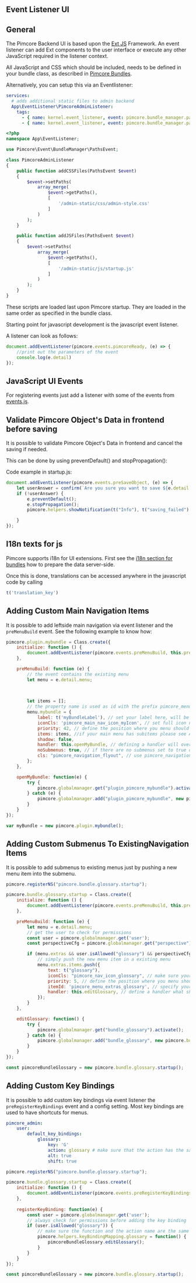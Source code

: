 ## Event Listener UI

## General

The Pimcore Backend UI is based upon the [Ext JS](https://www.sencha.com/products/extjs/#overview) Framework. An event listener can
add Ext components to the user interface or execute any other JavaScript required in the listener context.

All JavaScript and CSS which should be included, needs to be defined in your bundle class, as described in 
[Pimcore Bundles](./05_Pimcore_Bundles). 

Alternatively, you can setup this via an Eventlistener:

```yaml
services:
  # adds additional static files to admin backend
  App\EventListener\PimcoreAdminListener:
    tags:
      - { name: kernel.event_listener, event: pimcore.bundle_manager.paths.css, method: addCSSFiles }
      - { name: kernel.event_listener, event: pimcore.bundle_manager.paths.js, method: addJSFiles }
```

```php
<?php
namespace App\EventListener;

use Pimcore\Event\BundleManager\PathsEvent;

class PimcoreAdminListener
{
    public function addCSSFiles(PathsEvent $event)
    {
        $event->setPaths(
            array_merge(
                $event->getPaths(),
                [
                    '/admin-static/css/admin-style.css'
                ]
            )
        );
    }

    public function addJSFiles(PathsEvent $event)
    {
        $event->setPaths(
            array_merge(
                $event->getPaths(),
                [
                    '/admin-static/js/startup.js'
                ]
            )
        );
    }
}
```


These scripts are loaded last upon Pimcore startup. They are loaded in the same order as specified in the bundle class.

Starting point for javascript development is the javascript event listener.

A listener can look as follows: 
```javascript
document.addEventListener(pimcore.events.pimcoreReady, (e) => {
    //print out the parameters of the event
    console.log(e.detail)
});
```

## JavaScript UI Events

For registering events just add a listener with some of the events from [events.js](https://github.com/pimcore/pimcore/blob/11.x/bundles/AdminBundle/public/js/pimcore/events.js). 


## Validate Pimcore Object's Data in frontend before saving

It is possible to validate Pimcore Object's Data in frontend and cancel the saving if needed.

This can be done by using preventDefault() and stopPropagation():

Code example in startup.js:

```javascript
document.addEventListener(pimcore.events.preSaveObject, (e) => {
    let userAnswer = confirm(`Are you sure you want to save ${e.detail.object.data.general.className}?`);
    if (!userAnswer) {
        e.preventDefault();
        e.stopPropagation();
        pimcore.helpers.showNotification(t("Info"), t("saving_failed") + ' ' + 'placeholder', 'info');

    }
});
```

## I18n texts for js

Pimcore supports i18n for UI extensions. First see the [i18n section for bundles](./README.md) how to prepare the data 
server-side. 

Once this is done, translations can be accessed anywhere in the javascript code by calling

```javascript
t('translation_key')
```

## Adding Custom Main Navigation Items

It is possible to add leftside main navigation via event listener and the `preMenuBuild` event. See the following example to know how: 

```javascript
pimcore.plugin.mybundle = Class.create({
    initialize: function () {
        document.addEventListener(pimcore.events.preMenuBuild, this.preMenuBuild.bind(this));
    },

    preMenuBuild: function (e) {
        // the event contains the existing menu
        let menu = e.detail.menu;

        
        
        let items = [];
        // the property name is used as id with the prefix pimcore_menu_ in the html markup e.g. pimcore_menu_mybundle
        menu.mybundle = {
            label: t('myBundleLabel'), // set your label here, will be shown as tooltip
            iconCls: 'pimcore_main_nav_icon_myIcon', // set full icon name here
            priority: 42, // define the position where you menu should be shown. Core menu items will leave a gap of 10 custom main menu items
            items: items, //if your main menu has subitems please see Adding Custom Submenus To ExistingNavigation Items 
            shadow: false,
            handler: this.openMyBundle, // defining a handler will override the standard "showSubMenu" functionality, use in combination with "noSubmenus"
            noSubmenus: true, // if there are no submenus set to true otherwise menu won't show up
            cls: "pimcore_navigation_flyout", // use pimcore_navigation_flyout if you have subitems
        };
    },

    openMyBundle: function(e) {
        try {
            pimcore.globalmanager.get("plugin_pimcore_mybundle").activate();
        } catch (e) {
            pimcore.globalmanager.add("plugin_pimcore_mybundle", new pimcore.plugin.mybundle());
        }
    }
});

var myBundle = new pimcore.plugin.mybundle();
```
## Adding Custom Submenus To ExistingNavigation Items

It is possible to add submenus to existing menus just by pushing a new menu item into the submenu.

```javascript
pimcore.registerNS("pimcore.bundle.glossary.startup");

pimcore.bundle.glossary.startup = Class.create({
    initialize: function () {
        document.addEventListener(pimcore.events.preMenuBuild, this.preMenuBuild.bind(this));
    },

    preMenuBuild: function (e) {
        let menu = e.detail.menu;
        // get the user to check for permissions
        const user = pimcore.globalmanager.get('user');
        const perspectiveCfg = pimcore.globalmanager.get("perspective");

        if (menu.extras && user.isAllowed("glossary") && perspectiveCfg.inToolbar("extras.glossary")) {
            // simply push the new menu item in a existing menu
            menu.extras.items.push({
                text: t("glossary"),
                iconCls: "pimcore_nav_icon_glossary", // make sure your icon class exists
                priority: 5, // define the position where you menu should be shown. Core menu items will leave a gap of 10 custom menu items
                itemId: 'pimcore_menu_extras_glossary', // specify your custom itemId here
                handler: this.editGlossary, // define a handler what should happen if you click on the menu item
            });
        }
    },

    editGlossary: function() {
        try {
            pimcore.globalmanager.get("bundle_glossary").activate();
        } catch (e) {
            pimcore.globalmanager.add("bundle_glossary", new pimcore.bundle.glossary.settings());
        }
    }
});

const pimcoreBundleGlossary = new pimcore.bundle.glossary.startup();
```


## Adding Custom Key Bindings

It is possible to add custom key bindings via event listener the `preRegisterKeyBindings` event and a config setting. Most key bindings are used to have shortcuts for menus.

```yaml
pimcore_admin:
    user:
        default_key_bindings:
            glossary:
                key: 'G'
                action: glossary # make sure that the action has the same name as the function you add to the keyBindingMapping e.g. pimcore.helpers.keyBindingMapping.glossary
                alt: true
                shift: true
```

```javascript
pimcore.registerNS("pimcore.bundle.glossary.startup");

pimcore.bundle.glossary.startup = Class.create({
    initialize: function () {
        document.addEventListener(pimcore.events.preRegisterKeyBindings, this.registerKeyBinding.bind(this));
    },
    
    registerKeyBinding: function(e) {
        const user = pimcore.globalmanager.get('user');
        // always check for permissions before adding the key binding
        if (user.isAllowed("glossary")) {
            // make sure the function and the action name are the same
            pimcore.helpers.keyBindingMapping.glossary = function() {
                pimcoreBundleGlossary.editGlossary();
            }
        }
    }
});

const pimcoreBundleGlossary = new pimcore.bundle.glossary.startup();
```